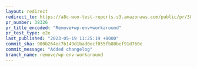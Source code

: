 ```yaml
---
layout: redirect
redirect_to: https://a8c-woo-test-reports.s3.amazonaws.com/public/pr/38326/e2e/index.html
pr_number: 38326
pr_title_encoded: "Remove+wp-env+workaround"
pr_test_type: e2e
last_published: "2023-05-19 11:25:19 +0000"
commit_sha: 900b264ec7b149d1bad0ecf055fb80bef91d760e
commit_message: "Added changelog"
branch_name: remove/wp-env-workaround
---
```

